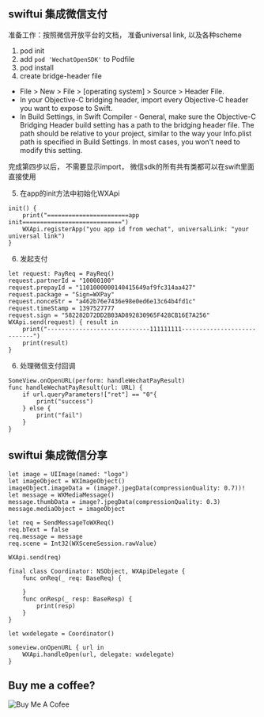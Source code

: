 ## swiftui 集成微信支付

准备工作：按照微信开放平台的文档， 准备universal link, 以及各种scheme

1. pod init
2. add `pod 'WechatOpenSDK'` to Podfile
3. pod install
4. create bridge-header file
* File > New > File > [operating system] > Source > Header File.
* In your Objective-C bridging header, import every Objective-C header you want to expose to Swift.
* In Build Settings, in Swift Compiler - General, make sure the Objective-C Bridging Header build setting has a path to the bridging header file. The path should be relative to your project, similar to the way your Info.plist path is specified in Build Settings. In most cases, you won't need to modify this setting.

完成第四步以后， 不需要显示import， 微信sdk的所有共有类都可以在swift里面直接使用

5. 在app的init方法中初始化WXApi
```
init() {
    print("=======================app init============================")
    WXApi.registerApp("you app id from wechat", universalLink: "your universal link")
}
```
6. 发起支付
```
let request: PayReq = PayReq()
request.partnerId = "10000100"
request.prepayId = "1101000000140415649af9fc314aa427"
request.package = "Sign=WXPay"
request.nonceStr = "a462b76e7436e98e0ed6e13c64b4fd1c"
request.timeStamp = 1397527777
request.sign = "582282D72DD2B03AD892830965F428CB16E7A256"
WXApi.send(request) { result in
    print("-----------------------------111111111----------------------------")
    print(result)
}
```

6. 处理微信支付回调
```
SomeView.onOpenURL(perform: handleWechatPayResult)
func handleWechatPayResult(url: URL) {
    if url.queryParameters!["ret"] == "0"{
        print("success")
    } else {
        print("fail")
    }
}
```

## swiftui 集成微信分享
```
let image = UIImage(named: "logo")
let imageObject = WXImageObject()
imageObject.imageData = (image?.jpegData(compressionQuality: 0.7))!
let message = WXMediaMessage()
message.thumbData = image?.jpegData(compressionQuality: 0.3)
message.mediaObject = imageObject

let req = SendMessageToWXReq()
req.bText = false
req.message = message
req.scene = Int32(WXSceneSession.rawValue)

WXApi.send(req)
```

```
final class Coordinator: NSObject, WXApiDelegate {
    func onReq(_ req: BaseReq) {
        
    }
    func onResp(_ resp: BaseResp) {
        print(resp)
    }
}

let wxdelegate = Coordinator()

someview.onOpenURL { url in
    WXApi.handleOpen(url, delegate: wxdelegate)
}
```





## Buy me a coffee?
![Buy Me A Cofee](https://huangchaosysu.github.io/my_assets/images/wechat_qu_code.jpeg)
